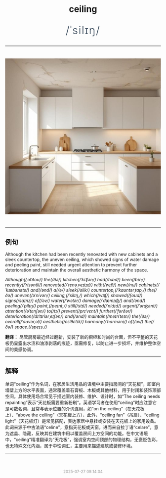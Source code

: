 <div align="center">

# ceiling

<div style="margin: 30px 0;">
<h1 style="font-size: 2.5em; font-weight: 300; letter-spacing: 2px; margin: 0; color: #2c3e50;">
/ˈsilɪŋ/
</h1>
</div>

</div>

---

<div align="center" style="margin: 40px 0;">

![ceiling](images/ceiling.png)

</div>

---

## 例句

Although the kitchen had been recently renovated with new cabinets and a sleek countertop, the uneven ceiling, which showed signs of water damage and peeling paint, still needed urgent attention to prevent further deterioration and maintain the overall aesthetic harmony of the space.

*Although(/ˌɔlˈðoʊ/) the(/ðə/) kitchen(/ˈkɪʧən/) had(/hæd/) been(/bɪn/) recently(/ˈrisəntli/) renovated(/ˈrɛnəˌveɪtɪd/) with(/wɪθ/) new(/nu/) cabinets(/ˈkæbənəts/) and(/ənd/) a(/ə/) sleek(/slik/) countertop,(/ˈkaʊntərˌtɑp,/) the(/ðə/) uneven(/əˈnivən/) ceiling,(/ˈsilɪŋ,/) which(/wɪʧ/) showed(/ʃoʊd/) signs(/saɪnz/) of(/əv/) water(/ˈwɔtər/) damage(/ˈdæmɪʤ/) and(/ənd/) peeling(/ˈpilɪŋ/) paint,(/peɪnt,/) still(/stɪl/) needed(/ˈnidɪd/) urgent(/ˈərʤənt/) attention(/əˈtɛnʃən/) to(/tɪ/) prevent(/prɪˈvɛnt/) further(/ˈfərðər/) deterioration(/dɪˈtɪriərˌeɪʃən/) and(/ənd/) maintain(/meɪnˈteɪn/) the(/ðə/) overall(/ˈoʊvərˌɔl/) aesthetic(/ɛsˈθɛtɪk/) harmony(/ˈhɑrməni/) of(/əv/) the(/ðə/) space.(/speɪs./)*

**翻译：** 尽管厨房最近经过翻新，安装了新的橱柜和时尚的台面，但不平整的天花板仍显露出水渍和油漆剥落的痕迹，亟需修复，以防止进一步损坏，并维护整体空间的美感协调。

---

## 解释

单词“ceiling”作为名词，在家居生活用品的语境中主要指房间的“天花板”，即室内墙壁上方的水平表面，通常覆盖着石膏板、木板或其他材料，用于封闭和装饰顶部空间。具体使用场合常见于描述室内装修、维护、设计时，如“The ceiling needs repainting”表示“天花板需要重新粉刷”。英语学习者在使用“ceiling”时应注意它是可数名词，且常与表示位置的介词连用，如“on the ceiling”（在天花板上）、“above the ceiling”（天花板上方），此外，“ceiling fan”（吊扇）、“ceiling light”（天花板灯）是常见搭配，表达家居中悬挂或安装在天花板上的家用设备。此词来源于中古法语“celine”，意指天花板或天窗，进而来自拉丁语“celare”，意为遮盖、隐藏，反映其在建筑中用以覆盖房间上方空间的功能。在中文语境中，“ceiling”精准翻译为“天花板”，强调室内空间顶部的物理结构，无褒贬色彩，也无特殊文化内涵，属于中性词汇，主要用来描述建筑或装修环境。


---

<div align="center" style="margin-top: 50px;">
<small style="color: #999; font-size: 0.9em;">2025-07-27 09:14:04</small>
</div>

